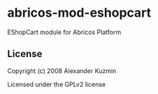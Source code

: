 # abricos-mod-eshopcart

EShopCart module for Abricos Platform


## License
Copyright (c) 2008 Alexander Kuzmin

Licensed under the GPLv2 license